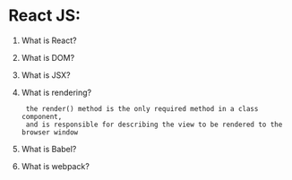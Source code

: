 # React JS:

1. What is React?
2. What is DOM?
3. What is JSX?
4. What is rendering?
        
        the render() method is the only required method in a class component, 
        and is responsible for describing the view to be rendered to the browser window
        
        
5. What is Babel?
6. What is webpack?


